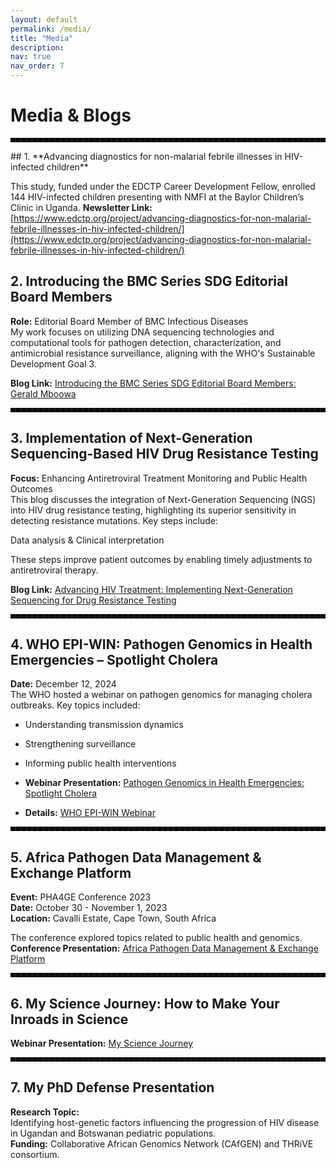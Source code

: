 ```yaml
---
layout: default
permalink: /media/
title: "Media"
description:
nav: true
nav_order: 7
---
```


# **Media & Blogs**

<hr style="border: 3px dashed black;">
## 1. **Advancing diagnostics for non-malarial febrile illnesses in HIV-infected children**  

This study, funded under the EDCTP Career Development Fellow, enrolled 144 HIV-infected children presenting with NMFI at the Baylor Children’s Clinic in Uganda.
**Newsletter Link:** [https://www.edctp.org/project/advancing-diagnostics-for-non-malarial-febrile-illnesses-in-hiv-infected-children/](https://www.edctp.org/project/advancing-diagnostics-for-non-malarial-febrile-illnesses-in-hiv-infected-children/)  

## 2. **Introducing the BMC Series SDG Editorial Board Members**  

**Role:** Editorial Board Member of BMC Infectious Diseases  
My work focuses on utilizing DNA sequencing technologies and computational tools for pathogen detection, characterization, and antimicrobial resistance surveillance, aligning with the WHO's Sustainable Development Goal 3.  

**Blog Link:** [Introducing the BMC Series SDG Editorial Board Members: Gerald Mboowa](https://blogs.biomedcentral.com/bmcseriesblog/2022/01/14/introducing-the-bmc-series-sdg-editorial-board-members-gerald-mboowa/)  

<hr style="border: 3px dashed black;">  

## 3. **Implementation of Next-Generation Sequencing-Based HIV Drug Resistance Testing**  

**Focus:** Enhancing Antiretroviral Treatment Monitoring and Public Health Outcomes  
This blog discusses the integration of Next-Generation Sequencing (NGS) into HIV drug resistance testing, highlighting its superior sensitivity in detecting resistance mutations. Key steps include:  

Data analysis & Clinical interpretation  

These steps improve patient outcomes by enabling timely adjustments to antiretroviral therapy.  

**Blog Link:** [Advancing HIV Treatment: Implementing Next-Generation Sequencing for Drug Resistance Testing](https://microbiologysociety.org/blog/implementation-of-next-generation-sequencing-based-hiv-drug-resistance-testing-enhancing-antiretroviral-treatment-monitoring-and-public-health-outcomes.html)  

<hr style="border: 3px dashed black;">  

## 4. **WHO EPI-WIN: Pathogen Genomics in Health Emergencies – Spotlight Cholera**  

**Date:** December 12, 2024  
The WHO hosted a webinar on pathogen genomics for managing cholera outbreaks. Key topics included:  

- Understanding transmission dynamics  
- Strengthening surveillance  
- Informing public health interventions  

- **Webinar Presentation:** [Pathogen Genomics in Health Emergencies: Spotlight Cholera](https://www.youtube.com/watch?v=7ZJbfTpNkfc)  
- **Details:** [WHO EPI-WIN Webinar](https://www.who.int/news-room/events/detail/2024/12/12/default-calendar/who-epi-win-webinar-pathogen-genomics-in-health-emergencies-spotlight-cholera)  

<hr style="border: 3px dashed black;">  

## 5. **Africa Pathogen Data Management & Exchange Platform**  

**Event:** PHA4GE Conference 2023  
**Date:** October 30 - November 1, 2023  
**Location:** Cavalli Estate, Cape Town, South Africa  

The conference explored topics related to public health and genomics.  
**Conference Presentation:** [Africa Pathogen Data Management & Exchange Platform](https://www.youtube.com/watch?v=YpQFh_ZtA4E&t=2s)  

<hr style="border: 3px dashed black;">  

## 6. **My Science Journey: How to Make Your Inroads in Science**  

**Webinar Presentation:** [My Science Journey](https://www.youtube.com/watch?v=lUumnB5JS60)  

<hr style="border: 3px dashed black;">  

## 7. **My PhD Defense Presentation**  

**Research Topic:**  
Identifying host-genetic factors influencing the progression of HIV disease in Ugandan and Botswanan pediatric populations.  
**Funding:** Collaborative African Genomics Network (CAfGEN) and THRiVE consortium.  
